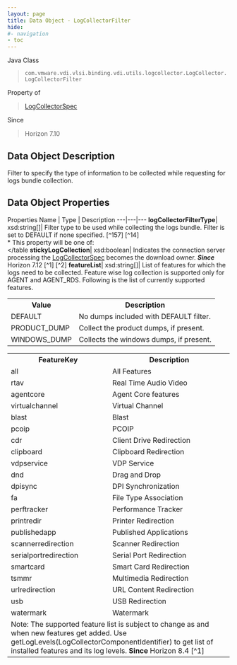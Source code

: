 ```yaml
---
layout: page
title: Data Object - LogCollectorFilter
hide:
#- navigation
- toc
---
```






Java Class
> `com.vmware.vdi.vlsi.binding.vdi.utils.logcollector.LogCollector.LogCollectorFilter`

Property of
> [LogCollectorSpec](vdi.utils.logcollector.LogCollector.LogCollectorSpec.md#field_detail)

Since
> Horizon 7.10


## Data Object Description

Filter to specify the type of information to be collected while requesting for logs bundle collection.

## Data Object Properties
Properties
Name |  Type |  Description
---|---|---
**logCollectorFilterType**|  xsd:string[]|  Filter type to be used while collecting the logs bundle. Filter is set to DEFAULT if none specified. [^157] [^14] <br>* This property will be one of:<br><table><tr><th>Value</th><th>Description</th></tr><tr><td>DEFAULT</td><td>No dumps included with DEFAULT filter.</td></tr><tr><td>PRODUCT_DUMP</td><td>Collect the product dumps, if present.</td></tr><tr><td>WINDOWS_DUMP</td><td>Collects the windows dumps, if present.</td></tr></table
**stickyLogCollection**|  xsd:boolean|  Indicates the connection server processing the [LogCollectorSpec](vdi.utils.logcollector.LogCollector.LogCollectorSpec.md) becomes the download owner.  **_Since_** Horizon 7.12 [^1] [^2]
**featureList**|  xsd:string[]|  List of features for which the logs need to be collected. Feature wise log collection is supported only for AGENT and AGENT_RDS. Following is the list of currently supported features.<br><table><tr><th>FeatureKey</th><th>Description</th></tr><tr><td>all</td><td>All Features</td></tr><tr><td>rtav</td><td>Real Time Audio Video</td></tr><tr><td>agentcore</td><td>Agent Core features</td></tr><tr><td>virtualchannel</td><td>Virtual Channel</td></tr><tr><td>blast</td><td>Blast</td></tr><tr><td>pcoip</td><td>PCOIP</td></tr><tr><td>cdr</td><td>Client Drive Redirection</td></tr><tr><td>clipboard</td><td>Clipboard Redirection</td></tr><tr><td>vdpservice</td><td>VDP Service</td></tr><tr><td>dnd</td><td>Drag and Drop</td></tr><tr><td>dpisync</td><td>DPI Synchronization</td></tr><tr><td>fa</td><td>File Type Association</td></tr><tr><td>perftracker</td><td>Performance Tracker</td></tr><tr><td>printredir</td><td>Printer Redirection</td></tr><tr><td>publishedapp</td><td>Published Applications</td></tr><tr><td>scannerredirection</td><td>Scanner Redirection</td></tr><tr><td>serialportredirection</td><td>Serial Port Redirection</td></tr><tr><td>smartcard</td><td>Smart Card Redirection</td></tr><tr><td>tsmmr</td><td>Multimedia Redirection</td></tr><tr><td>urlredirection</td><td>URL Content Redirection</td></tr><tr><td>usb</td><td>USB Redirection</td></tr><tr><td>watermark</td><td>Watermark</td></tr><tr><td colspan="2">Note: The supported feature list is subject to change as and when new features get added. Use getLogLevels(LogCollectorComponentIdentifier) to get list of installed features and its log levels. <strong>Since</strong> Horizon 8.4 [^1]</td></tr></table>
 


 
